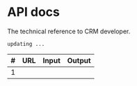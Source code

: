 # API docs
The technical reference to CRM developer.

`updating ...`

|#      |URL    |Input  | Output    |
|:-------------|:-------------|:-------------|:-----|
|1    |   |   |   |